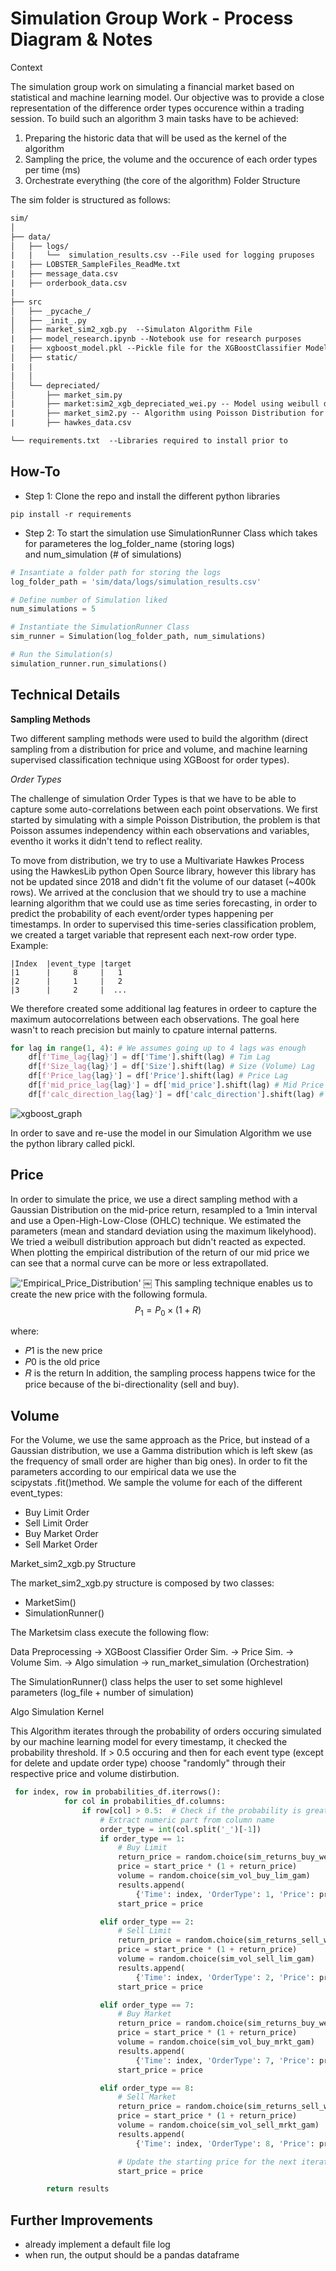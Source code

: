# Simulation Group Work - Process Diagram & Notes

Context

The simulation group work on simulating a financial market based on statistical and machine learning model. Our objective was to provide a close representation of the difference order types occurence within a trading session.
To build such an algorithm 3 main tasks have to be achieved:

1. Preparing the historic data that will be used as the kernel of the algorithm
2. Sampling the price, the volume and the occurence of each order types per time (ms)
3. Orchestrate everything (the core of the algorithm)
Folder Structure


The sim folder is structured as follows:
```txt
sim/
│
├── data/
│   ├── logs/
|   |   └──  simulation_results.csv --File used for logging pruposes
|   ├── LOBSTER_SampleFiles_ReadMe.txt
|   ├── message_data.csv
|   ├── orderbook_data.csv
| 
├── src
│   ├── _pycache_/
│   ├── _init_.py
│   ├── market_sim2_xgb.py  --Simulaton Algorithm File
|   ├── model_research.ipynb --Notebook use for research purposes
|   ├── xgboost_model.pkl --Pickle file for the XGBoostClassifier Model
│   ├── static/
|   |
│   │
│   └── depreciated/  
│       ├── market_sim.py
|       ├── market:sim2_xgb_depreciated_wei.py -- Model using weibull distirbution for price
|       ├── market_sim2.py -- Algorithm using Poisson Distribution for Order types
|       ├── hawkes_data.csv

└── requirements.txt  --Libraries required to install prior to 
```

## How-To

* Step 1: Clone the repo and install the different python libraries
```git clone github_repo_path
pip install -r requirements
```

* Step 2: To start the simulation use SimulationRunner Class which takes for parameteres the log_folder_name (storing logs) and num_simulation (# of simulations)
```python
# Insantiate a folder path for storing the logs
log_folder_path = 'sim/data/logs/simulation_results.csv'
```
```python
# Define number of Simulation liked
num_simulations = 5
```
```python
# Instantiate the SimulationRunner Class
sim_runner = Simulation(log_folder_path, num_simulations)

# Run the Simulation(s)
simulation_runner.run_simulations()
```
## Technical Details

__Sampling Methods__

Two different sampling methods were used to build the algorithm (direct sampling from a distribution for price and volume, and machine learning supervised classification technique using XGBoost for order types).

_Order Types_

The challenge of simulation Order Types is that we have to be able to capture some auto-correlations between each point observations. We first started by simulating with a simple Poisson Distribution, the problem is that Poisson assumes independency within each observations and variables, eventho it works it didn't tend to reflect reality.

To move from distribution, we try to use a Multivariate Hawkes Process using the HawkesLib python Open Source library, however this library has not be updated since 2018 and didn't fit the volume of our dataset (~400k rows).
We arrived at the conclusion that we should try to use a machine learning algorithm that we could use as time series forecasting, in order to predict the probability of each event/order types happening per timestamps.
In order to supervised this time-series classification problem, we created a target variable that represent each next-row order type. 
Example:
```
|Index  |event_type |target
|1      |     8     |   1
|2      |     1     |   2
|3      |     2     |  ...
```
We therefore created some additional lag features in ordeer to capture the maximum autocorrelations between each observations. The goal here wasn't to reach precision but mainly to cpature internal patterns.
```python
for lag in range(1, 4): # We assumes going up to 4 lags was enough
    df[f'Time_lag{lag}'] = df['Time'].shift(lag) # Tim Lag
    df[f'Size_lag{lag}'] = df['Size'].shift(lag) # Size (Volume) Lag
    df[f'Price_lag{lag}'] = df['Price'].shift(lag) # Price Lag
    df[f'mid_price_lag{lag}'] = df['mid_price'].shift(lag) # Mid Price
    df[f'calc_direction_lag{lag}'] = df['calc_direction'].shift(lag) # Direction lag
```
![xgboost_graph](xgb_result.png)


In order to save and re-use the model in our Simulation Algorithm we use the python library called pickl.

## Price

In order to simulate the price, we use a direct sampling method with a Gaussian Distribution on the mid-price return, resampled to a 1min interval and use a Open-High-Low-Close (OHLC) technique. We estimated the parameters (mean and standard deviation using the maximum likelyhood). We tried a weibull distribution approach but didn't reacted as expected.
When plotting the empirical distribution of the return of our mid price we can see that a normal curve can be more or less extrapollated.

!['Empirical_Price_Distribution'](image.png)
￼
This sampling technique enables us to create the new price with the following formula.
$$
P_1 = P_0 \times (1 + R)
$$

where:
* 𝑃1 is the new price
* 𝑃0 is the old price
* 𝑅 is the return
In addition, the sampling process happens twice for the price because of the bi-directionality (sell and buy).

## Volume
For the Volume, we use the same approach as the Price, but instead of a Gaussian distribution, we use a Gamma distribution which is left skew (as the frequency of small order are higher than big ones). In order to fit the parameters according to our empirical data we use the scipystats .fit()method.
We sample the volume for each of the different event_types:
* Buy Limit Order
* Sell Limit Order
* Buy Market Order
* Sell Market Order

Market_sim2_xgb.py Structure

The market_sim2_xgb.py structure is composed by two classes:
* MarketSim()
* SimulationRunner()

The Marketsim class execute the following flow:

Data Preprocessing → XGBoost Classifier Order Sim. → Price Sim. → Volume Sim. → Algo simulation → run_market_simulation (Orchestration)

The SimulationRunner() class helps the user to set some highlevel parameters (log_file + number of simulation)

Algo Simulation Kernel

This Algorithm iterates through the probability of orders occuring simulated by our machine learning model for every timestamp, it checked the probability threshold. If > 0.5 occuring and then for each event type (except for delete and update order type) choose "randomly" through their respective price and volume distirbution.
```python 
 for index, row in probabilities_df.iterrows():
            for col in probabilities_df.columns:
                if row[col] > 0.5:  # Check if the probability is greater than 0.5
                    # Extract numeric part from column name
                    order_type = int(col.split('_')[-1])
                    if order_type == 1:
                        # Buy Limit
                        return_price = random.choice(sim_returns_buy_wei)
                        price = start_price * (1 + return_price)
                        volume = random.choice(sim_vol_buy_lim_gam)
                        results.append(
                            {'Time': index, 'OrderType': 1, 'Price': price, 'Volume': volume})
                        start_price = price

                    elif order_type == 2:
                        # Sell Limit
                        return_price = random.choice(sim_returns_sell_wei)
                        price = start_price * (1 + return_price)
                        volume = random.choice(sim_vol_sell_lim_gam)
                        results.append(
                            {'Time': index, 'OrderType': 2, 'Price': price, 'Volume': volume})
                        start_price = price

                    elif order_type == 7:
                        # Buy Market
                        return_price = random.choice(sim_returns_buy_wei)
                        price = start_price * (1 + return_price)
                        volume = random.choice(sim_vol_buy_mrkt_gam)
                        results.append(
                            {'Time': index, 'OrderType': 7, 'Price': price, 'Volume': volume})
                        start_price = price

                    elif order_type == 8:
                        # Sell Market
                        return_price = random.choice(sim_returns_sell_wei)
                        price = start_price * (1 + return_price)
                        volume = random.choice(sim_vol_sell_mrkt_gam)
                        results.append(
                            {'Time': index, 'OrderType': 8, 'Price': price, 'Volume': volume})

                        # Update the starting price for the next iteration based on the last transaction
                        start_price = price

        return results
```
## Further Improvements

* already implement a default file log
* when run, the output should be a pandas dataframe

